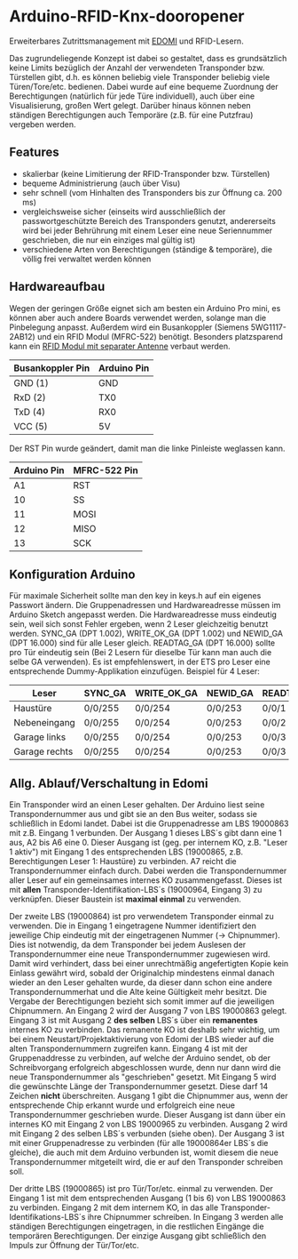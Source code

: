 # Arduino-RFID-Knx-dooropener
Erweiterbares Zutrittsmanagement mit [EDOMI](http://www.edomi.de/) und RFID-Lesern.

Das zugrundeliegende Konzept ist dabei so gestaltet, dass es grundsätzlich keine Limits bezüglich der Anzahl der verwendeten Transponder bzw. Türstellen gibt, d.h. es können beliebig viele Transponder beliebig viele Türen/Tore/etc. bedienen. Dabei wurde auf eine bequeme Zuordnung der Berechtigungen (natürlich für jede Türe individuell), auch über eine Visualisierung, großen Wert gelegt. Darüber hinaus können neben ständigen Berechtigungen auch Temporäre (z.B. für eine Putzfrau) vergeben werden.

## Features
* skalierbar (keine Limitierung der RFID-Transponder bzw. Türstellen)
* bequeme Administrierung (auch über Visu)
* sehr schnell (vom Hinhalten des Transponders bis zur Öffnung ca. 200 ms)
* vergleichsweise sicher (einseits wird ausschließlich der passwortgeschützte Bereich des Transponders genutzt, andererseits wird bei jeder Behrührung mit einem Leser eine neue Seriennummer geschrieben, die nur ein einziges mal gültig ist)
* verschiedene Arten von Berechtigungen (ständige & temporäre), die völlig frei verwaltet werden können

## Hardwareaufbau
Wegen der geringen Größe eignet sich am besten ein Arduino Pro mini, es können aber auch andere Boards verwendet werden, solange man die Pinbelegung anpasst. Außerdem wird ein Busankoppler (Siemens 5WG1117-2AB12) und ein RFID Modul (MFRC-522) benötigt. Besonders platzsparend kann ein [RFID Modul mit separater Antenne](http://www.ebay.de/itm/RC522-RFID-Read-Write-Card-Module-IC-RF-Card-Inductive-13-56MHz-Separate-/322198553776?hash=item4b0487c4b0:g:5-QAAOSwRgJXj07I) verbaut werden.

| Busankoppler Pin | Arduino Pin |
| -----------------|-------------|
| GND (1)          | GND         |
| RxD (2)          | TX0         |
| TxD (4)          | RX0         |
| VCC (5)          | 5V          |

Der RST Pin wurde geändert, damit man die linke Pinleiste weglassen kann.

| Arduino Pin | MFRC-522 Pin |
| ------------|--------------|
| A1          | RST          |
| 10          | SS           |
| 11          | MOSI         |
| 12          | MISO         |
| 13          | SCK          |

## Konfiguration Arduino
Für maximale Sicherheit sollte man den key in keys.h auf ein eigenes Passwort ändern.
Die Gruppenadressen und Hardwareadresse müssen im Arduino Sketch angepasst werden. Die Hardwareadresse muss eindeutig sein, weil sich sonst Fehler ergeben, wenn 2 Leser gleichzeitig benutzt werden. SYNC_GA (DPT 1.002), WRITE_OK_GA (DPT 1.002) und NEWID_GA (DPT 16.000) sind für alle Leser gleich. READTAG_GA (DPT 16.000) sollte pro Tür eindeutig sein (Bei 2 Lesern für dieselbe Tür kann man auch die selbe GA verwenden). Es ist empfehlenswert, in der ETS pro Leser eine entsprechende Dummy-Applikation einzufügen.
Beispiel für 4 Leser:

| Leser             | SYNC_GA | WRITE_OK_GA | NEWID_GA | READTAG_GA |
| ------------------|---------|-------------|----------|------------|
| Haustüre          | 0/0/255 | 0/0/254     | 0/0/253  | 0/0/1      |
| Nebeneingang      | 0/0/255 | 0/0/254     | 0/0/253  | 0/0/2      |
| Garage links      | 0/0/255 | 0/0/254     | 0/0/253  | 0/0/3      |
| Garage rechts     | 0/0/255 | 0/0/254     | 0/0/253  | 0/0/3      |

## Allg. Ablauf/Verschaltung in Edomi
Ein Transponder wird an einen Leser gehalten. Der Arduino liest seine Transpondernummer aus und gibt sie an den Bus weiter, sodass sie schließlich in Edomi landet. Dabei ist die Gruppenadresse am LBS 19000863 mit z.B. Eingang 1 verbunden. Der Ausgang 1 dieses LBS´s gibt dann eine 1 aus, A2 bis A6 eine 0. Dieser Ausgang ist (geg. per internem KO, z.B. "Leser 1 aktiv") mit Eingang 1 des entsprechenden LBS (19000865, z.B. Berechtigungen Leser 1: Haustüre) zu verbinden. A7 reicht die Transpondernummer einfach durch. Dabei werden die Transpondernummer aller Leser auf ein gemeinsames internes KO zusammengefasst. Dieses ist mit **allen** Transponder-Identifikation-LBS´s (19000964, Eingang 3) zu verknüpfen. Dieser Baustein ist **maximal einmal** zu verwenden.

Der zweite LBS (19000864) ist pro verwendetem Transponder einmal zu verwenden. Die in Eingang 1 eingetragene Nummer identifiziert den jeweilige Chip eindeutig mit der eingetragenen Nummer (-> Chipnummer). Dies ist notwendig, da dem Transponder bei jedem Auslesen der Transpondernummer eine neue Transpondernummer zugewiesen wird. Damit wird verhindert, dass bei einer unrechtmäßig angefertigten Kopie kein Einlass gewährt wird, sobald der Originalchip mindestens einmal danach wieder an den Leser gehalten wurde, da dieser dann schon eine andere Transpondernummerhat und die Alte keine Gültigkeit mehr besitzt. Die Vergabe der Berechtigungen bezieht sich somit immer auf die jeweiligen Chipnummern. An Eingang 2 wird der Ausgang 7 von LBS 19000863 gelegt. Eingang 3 ist mit Ausgang 2 **des selben** LBS´s über ein **remanentes** internes KO zu verbinden. Das remanente KO ist deshalb sehr wichtig, um bei einem Neustart/Projektaktivierung von Edomi der LBS wieder auf die alten Transpondernummern zugreifen kann. Eingang 4 ist mit der Gruppenaddresse zu verbinden, auf welche der Arduino sendet, ob der Schreibvorgang erfolgreich abgeschlossen wurde, denn nur dann wird die neue Transpondernummer als "geschrieben" gesetzt. Mit Eingang 5 wird die gewünschte Länge der Transpondernummer gesetzt. Diese darf 14 Zeichen **nicht** überschreiten. Ausgang 1 gibt die Chipnummer aus, wenn der entsprechende Chip erkannt wurde und erfolgreich eine neue Transpondernummer geschrieben wurde. Dieser Ausgang ist dann über ein internes KO mit Eingang 2 von LBS 19000965 zu verbinden. Ausgang 2 wird mit Eingang 2 des selben LBS´s verbunden (siehe oben). Der Ausgang 3 ist mit einer Gruppenadresse zu verbinden (für alle 19000864er LBS´s die gleiche), die auch mit dem Arduino verbunden ist, womit diesem die neue Transpondernummer mitgeteilt wird, die er auf den Transponder schreiben soll.

Der dritte LBS (19000865) ist pro Tür/Tor/etc. einmal zu verwenden. Der Eingang 1 ist mit dem entsprechenden Ausgang (1 bis 6) von LBS 19000863 zu verbinden. Eingang 2 mit dem internem KO, in das alle Transponder-Identifikations-LBS´s ihre Chipnummer schreiben. In Eingang 3 werden alle ständigen Berechtigungen eingetragen, in die restlichen Eingänge die temporären Berechtigungen. Der einzige Ausgang gibt schließlich den Impuls zur Öffnung der Tür/Tor/etc.
